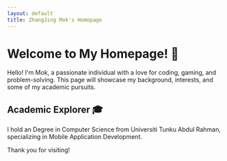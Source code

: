 ```yaml
---
layout: default
title: ZhangJing Mok's Homepage
---
```


# Welcome to My Homepage! 👋

Hello! I'm Mok, a passionate individual with a love for coding, gaming, and problem-solving. This page will showcase my background, interests, and some of my academic pursuits.

## Academic Explorer 🎓

I hold an Degree in Computer Science from Universiti Tunku Abdul Rahman, specializing in Mobile Application Development. 

Thank you for visiting!
